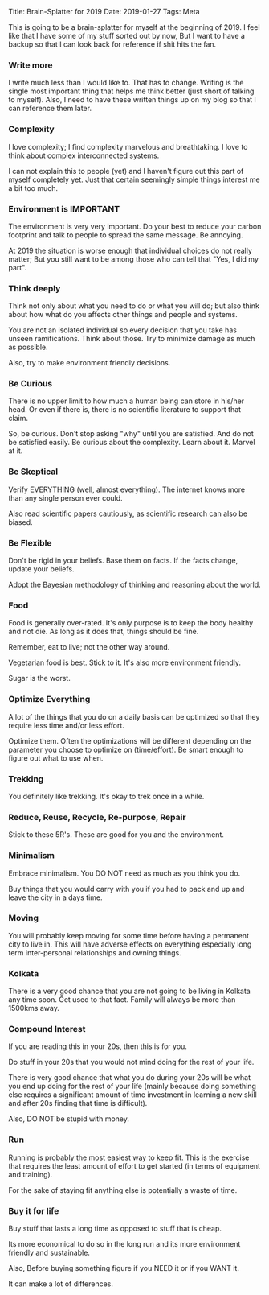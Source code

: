 Title: Brain-Splatter for 2019
Date: 2019-01-27
Tags: Meta

This is going to be a brain-splatter for myself at the beginning
of 2019. I feel like that I have some of my stuff sorted out by now,
But I want to have a backup so that I can look back for
reference if shit hits the fan.

### Write more ###

I write much less than I would like to. That has to change. Writing is
the single most important thing that helps me think better (just short
of talking to myself). Also, I need to have these written things up on
my blog so that I can reference them later.

### Complexity ###

I love complexity; I find complexity marvelous and breathtaking. I
love to think about complex interconnected systems. 

I can not explain this to people (yet) and I haven't figure out this
part of myself completely yet. Just that certain seemingly simple
things interest me a bit too much.

### Environment is IMPORTANT ###

The environment is very very important. Do your best to reduce your
carbon footprint and talk to people to spread the same message. Be
annoying.

At 2019 the situation is worse enough that individual choices do not
really matter; But you still want to be among those who can tell
that "Yes, I did my part".

### Think deeply ###

Think not only about what you need to do or what you will do; but also
think about how what do you affects other things and people and
systems. 

You are not an isolated individual so every decision that you take has
unseen ramifications. Think about those. Try to minimize damage as
much as possible.

Also, try to make environment friendly decisions.

### Be Curious ###

There is no upper limit to how much a human being can store in his/her
head. Or even if there is, there is no scientific literature to
support that claim.

So, be curious. Don't stop asking "why" until you are satisfied. And
do not be satisfied easily. Be curious about the complexity. Learn
about it. Marvel at it.

### Be Skeptical ###

Verify EVERYTHING (well, almost everything). The internet
knows more than any single person ever could.

Also read scientific papers cautiously, as scientific research can
also be biased.

### Be Flexible ###

Don't be rigid in your beliefs. Base them on facts. If the facts
change, update your beliefs.

Adopt the Bayesian methodology of thinking and reasoning about the
world.

### Food ###
Food is generally over-rated. It's only purpose is to keep the body
healthy and not die. As long as it does that, things should be fine. 

Remember, eat to live; not the other way around. 

Vegetarian food is best. Stick to it. It's also more environment friendly.

Sugar is the worst.

### Optimize Everything ###
A lot of the things that you do on a daily basis can be optimized so
that they require less time and/or less effort.

Optimize them. Often the optimizations will be different depending on
the parameter you choose to optimize on (time/effort). Be smart enough
to figure out what to use when.

### Trekking ###
You definitely like trekking. It's okay to trek once in a while.

### Reduce, Reuse, Recycle, Re-purpose, Repair ###
Stick to these 5R's. These are good for you and the environment.

### Minimalism ###
Embrace minimalism. You DO NOT need as much as you think you do. 

Buy things that you would carry with you if you had to pack and up and
leave the city in a days time.

### Moving ###
You will probably keep moving for some time before having a permanent
city to live in.  This will have adverse effects on everything
especially long term inter-personal relationships and owning things.

### Kolkata ###
There is a very good chance that you are not going to be living in
Kolkata any time soon. Get used to that fact. Family will always be
more than 1500kms away. 

### Compound Interest ###
If you are reading this in your 20s, then this is for you. 

Do stuff in your 20s that you would not mind doing for the rest of
your life.

There is very good chance that what you do during your 20s will be
what you end up doing for the rest of your life (mainly because doing
something else requires a significant amount of time investment in
learning a new skill and after 20s finding that time is difficult).

Also, DO NOT be stupid with money.

### Run ###
Running is probably the most easiest way to keep fit. This is the
exercise that requires the least amount of effort to get started (in
terms of equipment and training). 

For the sake of staying fit anything else is potentially a waste of
time.

### Buy it for life ###
Buy stuff that lasts a long time as opposed to stuff that is cheap. 

Its more economical to do so in the long run and its more environment
friendly and sustainable.

Also, Before buying something figure if you NEED it or if you WANT it.

It can make a lot of differences. 



